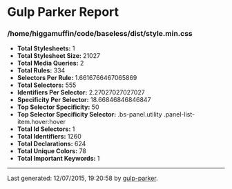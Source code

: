 # Gulp Parker Report


### /home/higgamuffin/code/baseless/dist/style.min.css

- **Total Stylesheets:** 1
- **Total Stylesheet Size:** 21027
- **Total Media Queries:** 2
- **Total Rules:** 334
- **Selectors Per Rule:** 1.6616766467065869
- **Total Selectors:** 555
- **Identifiers Per Selector:** 2.27027027027027
- **Specificity Per Selector:** 18.66846846846847
- **Top Selector Specificity:** 50
- **Top Selector Specificity Selector:** .bs-panel.utility .panel-list-item.hover:hover
- **Total Id Selectors:** 1
- **Total Identifiers:** 1260
- **Total Declarations:** 624
- **Total Unique Colors:** 78
- **Total Important Keywords:** 1

* * *

Last generated: 12/07/2015, 19:20:58 by [gulp-parker](https://github.com/PavelDemyanenko/gulp-parker).
